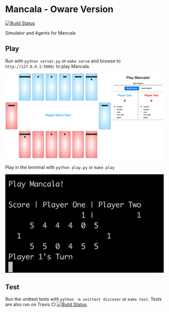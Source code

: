 # Mancala - Oware Version
[![Build Status](https://travis-ci.org/mdavolio/mancala.svg?branch=master)](https://travis-ci.org/mdavolio/mancala)

Simulator and Agents for Mancala

## Play

Run with `python server.py` or `make serve` and browse to `http://127.0.0.1:5000/` to play Mancala.

![Mancala GUI](www/mancala_gui.png "Mancala GUI")

Play in the terminal with `python play.py` or `make play`

![Mancala Terminal](www/mancala_terminal.png "Mancala Terminal")

## Test

Run the unittest tests with `python -m unittest discover` or `make test`. Tests are also run on Travis CI [![Build Status](https://travis-ci.org/mdavolio/mancala.svg?branch=master)](https://travis-ci.org/mdavolio/mancala).